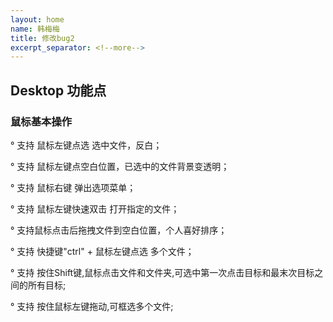 ```yaml
---
layout: home
name: 韩梅梅
title: 修改bug2
excerpt_separator: <!--more-->
---
```


## Desktop 功能点

### 鼠标基本操作

&deg; 支持 鼠标左键点选 选中文件，反白；

&deg; 支持 鼠标左键点空白位置，已选中的文件背景变透明；

&deg; 支持 鼠标右键 弹出选项菜单；

&deg; 支持 鼠标左键快速双击 打开指定的文件；

&deg; 支持鼠标点击后拖拽文件到空白位置，个人喜好排序；

&deg; 支持 快捷键"ctrl" + 鼠标左键点选 多个文件；

&deg; 支持 按住Shift键,鼠标点击文件和文件夹,可选中第一次点击目标和最末次目标之间的所有目标;

&deg; 支持 按住鼠标左键拖动,可框选多个文件;
